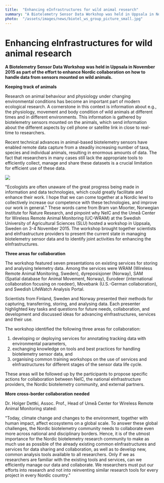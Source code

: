 ```yaml
---
title:  "Enhancing eInfrastructures for wild animal research" 
summary: "A Biotelemetry Sensor Data Workshop was held in Uppsala in November 2015 as part of the effort to enhance Nordic collaboration on how to handle data from sensors mounted on wild animals."
photo:  "/assets/images/news/biotel_ws_group_picture_small.jpg"
---
```


Enhancing eInfrastructures for wild animal research
===================================================

**A Biotelemetry Sensor Data Workshop was held in Uppsala in November 2015 as part of the effort to enhance Nordic collaboration on how to handle data from sensors mounted on wild animals.**

**Keeping track of animals**

Research on animal behaviour and physiology under changing environmental conditions has become an important part of modern ecological research. A cornerstone in this context is information about e.g., the physiology, movement and body condition of wild animals at different times and in different environments. This information is gathered by biotelemetry sensors mounted on the animals, which send information about the different aspects by cell phone or satellite link in close to real-time to researchers.

Recent technical advances in animal-based biotelemetry sensors have enabled remote data capture from a steadily increasing number of taxa, species and individual animals, resulting in enormous amounts of data. The fact that researchers in many cases still lack the appropriate tools to efficiently collect, manage and share these datasets is a crucial limitation for efficient use of these data.

<img class="smallpic" src="{{ site.baseurl }}/assets/images/news/biotel_ws_group_picture_small.jpg">

"Ecologists are often unaware of the great progress being made in information and data technologies, which could greatly facilitate and enhance their work. I hope that we can come together at a Nordic level to collectively increase our competence with these technologies, and improve our work in general." These words came from Bram van Moorter, Norwegian Institute for Nature Research, and pinpoint why NeIC and the Umeå Center for Wireless Remote Animal Monitoring (UC-WRAM) at the Swedish University of Agricultural Sciences (SLU) hosted a workshop in Uppsala, Sweden on 3-4 November 2015. The workshop brought together scientists and eInfrastructure providers to present the current state in managing biotelemetry sensor data and to identify joint activities for enhancing the eInfrastructures.

**Three areas for collaboration**

The workshop featured seven presentations on existing services for storing and analysing telemetry data. Among the services were WRAM (Wireless Remote Animal Monitoring, Sweden), dyreposisjoner (Norway), SAM (Spatial database for Animal Movement, Norway), Eurodeer (international collaboration focusing on roedeer), Movebank (U.S.-German collaboration), and Swedish LifeWatch Analysis Portal.

Scientists from Finland, Sweden and Norway presented their methods for capturing, transferring, storing, and analysing data. Each presenter highlighted key tasks and questions for future needs, collaboration, and development and discussed ideas for advancing eInfrastructures, services and their use.

The workshop identified the following three areas for collaboration:

1.  developing or deploying services for annotating tracking data with environmental parameters,
2.  exchanging knowledge on tools and best practices for handling biotelemetry sensor data, and
3.  organising common training workshops on the use of services and eInfrastructures for different stages of the sensor data life cycle.

These areas will be followed up by the participants to propose specific actions for collaboration between NeIC, the national eInfrastructure providers, the Nordic biotelemetry community, and external partners.

**More cross-border collaboration needed**

Dr. Holger Dettki, Assoc. Prof., Head of Umeå Center for Wireless Remote Animal Monitoring stated:

"Today, climate change and changes to the environment, together with human impact, affect ecosystems on a global scale. To answer these global challenges, the Nordic biotelemetry community needs to collaborate even more across national and disciplinary borders. Hence, it is of the utmost importance for the Nordic biotelemetry research community to make as much use as possible of the already existing common eInfrastructures and services for data sharing and collaboration, as well as to develop new, common analysis tools available to all researchers. Only if we as researchers are familiar with the existing tools and services, can we efficiently manage our data and collaborate. We researchers must put our efforts into research and not into reinventing similar research tools for every project in every Nordic country."
